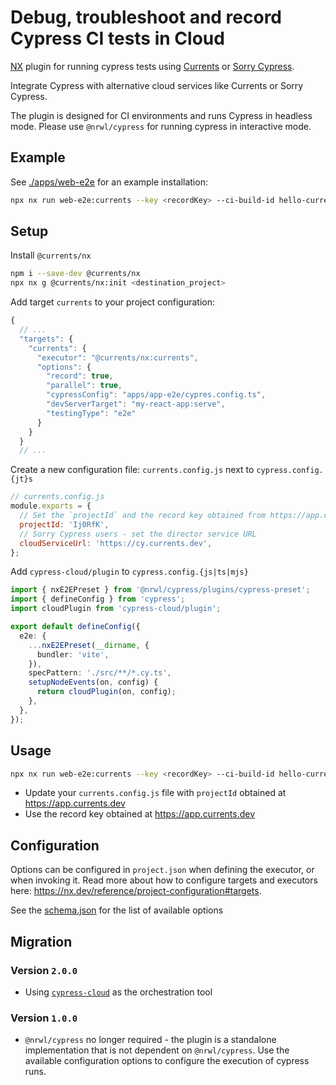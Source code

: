 # Debug, troubleshoot and record Cypress CI tests in Cloud

[NX](https://nx.dev/) plugin for running cypress tests using [Currents](https://currents.dev) or [Sorry Cypress](https://sorry-cypress.dev).

Integrate Cypress with alternative cloud services like Currents or Sorry Cypress.

The plugin is designed for CI environments and runs Cypress in headless mode. Please use `@nrwl/cypress` for running cypress in interactive mode.

## Example

See [./apps/web-e2e](./apps/web-e2e) for an example installation:

```sh
npx nx run web-e2e:currents --key <recordKey> --ci-build-id hello-currents-nx
```

## Setup

Install `@currents/nx`

```sh
npm i --save-dev @currents/nx
npx nx g @currents/nx:init <destination_project>
```

Add target `currents` to your project configuration:

```js
{
  // ...
  "targets": {
    "currents": {
      "executor": "@currents/nx:currents",
      "options": {
        "record": true,
        "parallel": true,
        "cypressConfig": "apps/app-e2e/cypres.config.ts",
        "devServerTarget": "my-react-app:serve",
        "testingType": "e2e"
      }
    }
  }
  // ...
```

Create a new configuration file: `currents.config.js` next to `cypress.config.{jt}s`

```js
// currents.config.js
module.exports = {
  // Set the `projectId` and the record key obtained from https://app.currents.dev or your self-hosted instance of Sorry Cypress
  projectId: 'Ij0RfK',
  // Sorry Cypress users - set the director service URL
  cloudServiceUrl: 'https://cy.currents.dev',
};
```

Add `cypress-cloud/plugin` to `cypress.config.{js|ts|mjs}`

```ts
import { nxE2EPreset } from '@nrwl/cypress/plugins/cypress-preset';
import { defineConfig } from 'cypress';
import cloudPlugin from 'cypress-cloud/plugin';

export default defineConfig({
  e2e: {
    ...nxE2EPreset(__dirname, {
      bundler: 'vite',
    }),
    specPattern: './src/**/*.cy.ts',
    setupNodeEvents(on, config) {
      return cloudPlugin(on, config);
    },
  },
});
```

## Usage

```sh
npx nx run web-e2e:currents --key <recordKey> --ci-build-id hello-currents-nx
```

- Update your `currents.config.js` file with `projectId` obtained at https://app.currents.dev
- Use the record key obtained at https://app.currents.dev

## Configuration

Options can be configured in `project.json` when defining the executor, or when invoking it. Read more about how to configure targets and executors here: https://nx.dev/reference/project-configuration#targets.

See the [schema.json](./src/executors/schema.json) for the list of available options

## Migration

### Version `2.0.0`

- Using [`cypress-cloud`](https://github.com/currents-dev/cypress-cloud) as the orchestration tool

### Version `1.0.0`

- `@nrwl/cypress` no longer required - the plugin is a standalone implementation that is not dependent on `@nrwl/cypress`. Use the available configuration options to configure the execution of cypress runs.
